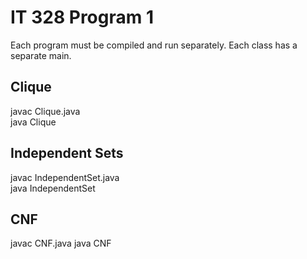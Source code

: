 # IT 328 Program 1

Each program must be compiled and run separately. Each class has a separate main.

## Clique

javac Clique.java  
java Clique

## Independent Sets

javac IndependentSet.java  
java IndependentSet

## CNF

javac CNF.java
java CNF